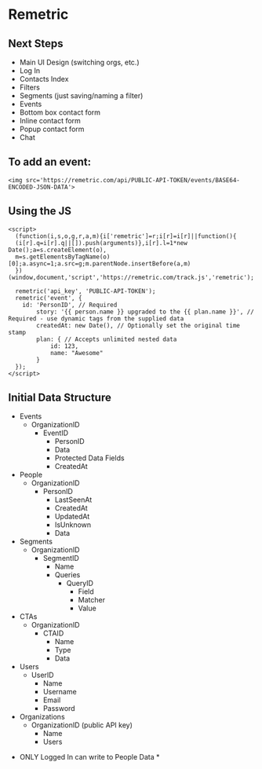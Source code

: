 # Remetric

## Next Steps

- Main UI Design (switching orgs, etc.)
- Log In
- Contacts Index
- Filters
- Segments (just saving/naming a filter)
- Events
- Bottom box contact form
- Inline contact form
- Popup contact form
- Chat

## To add an event:

```
<img src='https://remetric.com/api/PUBLIC-API-TOKEN/events/BASE64-ENCODED-JSON-DATA'>
```

## Using the JS 

```
<script>
  (function(i,s,o,g,r,a,m){i['remetric']=r;i[r]=i[r]||function(){
  (i[r].q=i[r].q||[]).push(arguments)},i[r].l=1*new Date();a=s.createElement(o),
  m=s.getElementsByTagName(o)[0];a.async=1;a.src=g;m.parentNode.insertBefore(a,m)
  })(window,document,'script','https://remetric.com/track.js','remetric');

  remetric('api_key', 'PUBLIC-API-TOKEN');
  remetric('event', {
  	id: 'PersonID', // Required
		story: '{{ person.name }} upgraded to the {{ plan.name }}', // Required - use dynamic tags from the supplied data
		createdAt: new Date(), // Optionally set the original time stamp
		plan: { // Accepts unlimited nested data
			id: 123,
			name: "Awesome"
		}
  });
</script>
```

## Initial Data Structure

- Events
	- OrganizationID
		- EventID
			- PersonID
			- Data
			- Protected Data Fields
			- CreatedAt
- People
	- OrganizationID
		- PersonID
			- LastSeenAt
			- CreatedAt
			- UpdatedAt
			- IsUnknown
			- Data
- Segments
	- OrganizationID
		- SegmentID
			- Name
			- Queries
				- QueryID
					- Field
					- Matcher
					- Value
- CTAs
	- OrganizationID
		- CTAID
			- Name
			- Type
			- Data
- Users
	- UserID
		- Name
		- Username
		- Email
		- Password
- Organizations
	- OrganizationID (public API key)
		- Name
		- Users
			
* ONLY Logged In can write to People Data *